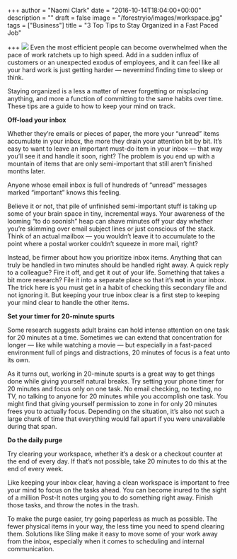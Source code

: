 +++
author = "Naomi Clark"
date = "2016-10-14T18:04:00+00:00"
description = ""
draft = false
image = "/forestryio/images/workspace.jpg"
tags = ["Business"]
title = "3 Top Tips to Stay Organized in a Fast Paced Job"

+++
![](/blog/forestryio/images/workspace.jpg)
Even the most efficient people can become overwhelmed when the pace of work ratchets up to high speed. Add in a sudden influx of customers or an unexpected exodus of employees, and it can feel like all your hard work is just getting harder — nevermind finding time to sleep or think.

Staying organized is a less a matter of never forgetting or misplacing anything, and more a function of committing to the same habits over time. These tips are a guide to how to keep your mind on track.

**Off-load your inbox**

Whether they’re emails or pieces of paper, the more your “unread” items accumulate in your inbox, the more they drain your attention bit by bit. It’s easy to want to leave an important must-do item in your inbox — that way you’ll see it and handle it soon, right? The problem is you end up with a mountain of items that are only semi-important that still aren’t finished months later.

Anyone whose email inbox is full of hundreds of “unread” messages marked “important” knows this feeling.

Believe it or not, that pile of unfinished semi-important stuff is taking up some of your brain space in tiny, incremental ways. Your awareness of the looming “to do soonish” heap can shave minutes off your day whether you’re skimming over email subject lines or just conscious of the stack. Think of an actual mailbox — you wouldn’t leave it to accumulate to the point where a postal worker couldn’t squeeze in more mail, right?

Instead, be firmer about how you prioritize inbox items. Anything that can truly be handled in two minutes should be handled right away. A quick reply to a colleague? Fire it off, and get it out of your life. Something that takes a bit more research? File it into a separate place so that it’s **not** in your inbox. The trick here is you must get in a habit of checking this secondary file and not ignoring it. But keeping your true inbox clear is a first step to keeping your mind clear to handle the other items.

**Set your timer for 20-minute spurts**

Some research suggests adult brains can hold intense attention on one task for 20 minutes at a time. Sometimes we can extend that concentration for longer — like while watching a movie — but especially in a fast-paced environment full of pings and distractions, 20 minutes of focus is a feat unto its own.

As it turns out, working in 20-minute spurts is a great way to get things done while giving yourself natural breaks. Try setting your phone timer for 20 minutes and focus only on one task. No email checking, no texting, no TV, no talking to anyone for 20 minutes while you accomplish one task. You might find that giving yourself permission to zone in for only 20 minutes frees you to actually focus. Depending on the situation, it’s also not such a large chunk of time that everything would fall apart if you were unavailable during that span.

**Do the daily purge**

Try clearing your workspace, whether it’s a desk or a checkout counter at the end of every day. If that’s not possible, take 20 minutes to do this at the end of every week.

Like keeping your inbox clear, having a clean workspace is important to free your mind to focus on the tasks ahead. You can become inured to the sight of a million Post-It notes urging you to do something right away. Finish those tasks, and throw the notes in the trash.

To make the purge easier, try going paperless as much as possible. The fewer physical items in your way, the less time you need to spend clearing them. Solutions like Sling make it easy to move some of your work away from the inbox, especially when it comes to scheduling and internal communication.

